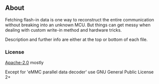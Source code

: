 ## About
Fetching flash-in data is one way to reconstruct the entire communication without breaking into an unknown MCU.
But things can get messy when dealing with custom write-in method and hardware tricks.

Description and further info are either at the top or bottom of each file.

 

### License

[Apache-2.0](./LICENSE)   mostly


Except for 'eMMC parallel data decoder' use  GNU General Public License 2+
